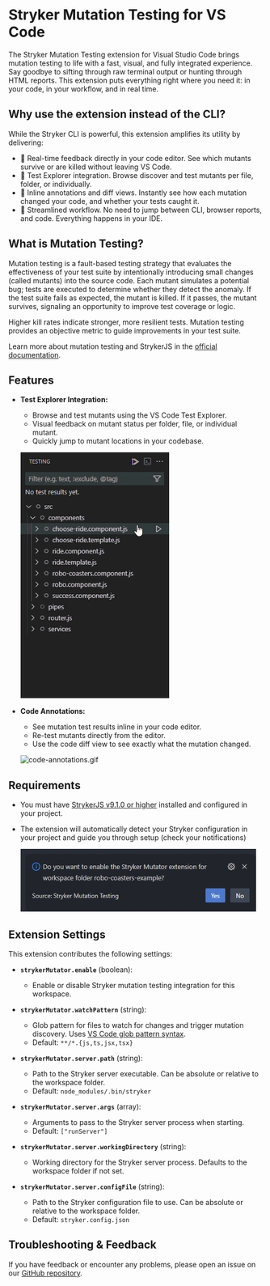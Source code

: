 # Stryker Mutation Testing for VS Code

The Stryker Mutation Testing extension for Visual Studio Code brings mutation testing to life with a fast, visual, and fully integrated experience. Say goodbye to sifting through raw terminal output or hunting through HTML reports. This extension puts everything right where you need it: in your code, in your workflow, and in real time.

## Why use the extension instead of the CLI?

While the Stryker CLI is powerful, this extension amplifies its utility by delivering:

- 🚀 Real-time feedback directly in your code editor. See which mutants survive or are killed without leaving VS Code.
- 🧭 Test Explorer integration. Browse discover and test mutants per file, folder, or individually.
- 👀 Inline annotations and diff views. Instantly see how each mutation changed your code, and whether your tests caught it.
- 🔁 Streamlined workflow. No need to jump between CLI, browser reports, and code. Everything happens in your IDE.

## What is Mutation Testing?

Mutation testing is a fault-based testing strategy that evaluates the effectiveness of your test suite by intentionally introducing small changes (called mutants) into the source code. Each mutant simulates a potential bug; tests are executed to determine whether they detect the anomaly. If the test suite fails as expected, the mutant is killed. If it passes, the mutant survives, signaling an opportunity to improve test coverage or logic.

Higher kill rates indicate stronger, more resilient tests. Mutation testing provides an objective metric to guide improvements in your test suite.

Learn more about mutation testing and StrykerJS in the [official documentation](https://stryker-mutator.io/docs/).

## Features

- **Test Explorer Integration:**

  - Browse and test mutants using the VS Code Test Explorer.
  - Visual feedback on mutant status per folder, file, or individual mutant.
  - Quickly jump to mutant locations in your codebase.

  ![test-explorer.gif](https://raw.githubusercontent.com/stryker-mutator/editor-plugins/refs/heads/main/packages/vscode-plugin/images/test-explorer.gif)

- **Code Annotations:**

  - See mutation test results inline in your code editor.
  - Re-test mutants directly from the editor.
  - Use the code diff view to see exactly what the mutation changed.

  ![code-annotations.gif](https://raw.githubusercontent.com/stryker-mutator/editor-plugins/refs/heads/main/packages/vscode-plugin/images/inline-annotations.gif)

## Requirements

- You must have [StrykerJS v9.1.0 or higher](https://stryker-mutator.io/docs/stryker-js/getting-started/) installed and configured in your project.
- The extension will automatically detect your Stryker configuration in your project and guide you through setup (check your notifications)

  ![setup-notification.png](https://raw.githubusercontent.com/stryker-mutator/editor-plugins/refs/heads/main/packages/vscode-plugin/images/setup-notification.png)

## Extension Settings

This extension contributes the following settings:

- **`strykerMutator.enable`** (boolean):

  - Enable or disable Stryker mutation testing integration for this workspace.

- **`strykerMutator.watchPattern`** (string):

  - Glob pattern for files to watch for changes and trigger mutation discovery. Uses [VS Code glob pattern syntax](https://code.visualstudio.com/docs/editor/glob-patterns#_glob-pattern-syntax).
  - Default: `**/*.{js,ts,jsx,tsx}`

- **`strykerMutator.server.path`** (string):

  - Path to the Stryker server executable. Can be absolute or relative to the workspace folder.
  - Default: `node_modules/.bin/stryker`

- **`strykerMutator.server.args`** (array):

  - Arguments to pass to the Stryker server process when starting.
  - Default: `["runServer"]`

- **`strykerMutator.server.workingDirectory`** (string):

  - Working directory for the Stryker server process. Defaults to the workspace folder if not set.

- **`strykerMutator.server.configFile`** (string):
  - Path to the Stryker configuration file to use. Can be absolute or relative to the workspace folder.
  - Default: `stryker.config.json`

## Troubleshooting & Feedback

If you have feedback or encounter any problems, please open an issue on our [GitHub repository](https://github.com/stryker-mutator/editor-plugins).
